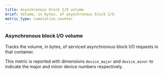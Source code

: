 ```yaml
---
title: Asynchronous block I/O volume
brief: Volume, in bytes, of asynchronous block I/O
metric_type: cumulative_counter
---
```

### Asynchronous block I/O volume

Tracks the volume, in bytes, of serviced asynchronous block I/O requests
in that container.

This metric is reported with dimensions `device_major` and `device_minor` to 
indicate the major and minor device numbers respectively.
